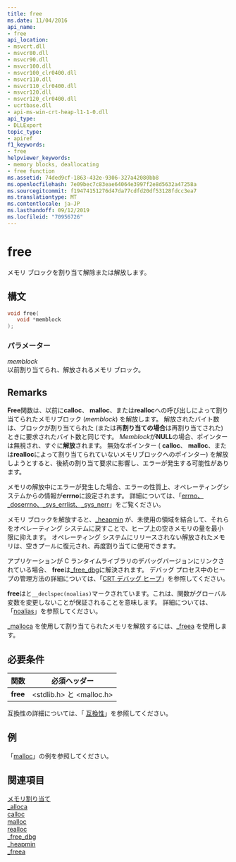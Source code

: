 ```yaml
---
title: free
ms.date: 11/04/2016
api_name:
- free
api_location:
- msvcrt.dll
- msvcr80.dll
- msvcr90.dll
- msvcr100.dll
- msvcr100_clr0400.dll
- msvcr110.dll
- msvcr110_clr0400.dll
- msvcr120.dll
- msvcr120_clr0400.dll
- ucrtbase.dll
- api-ms-win-crt-heap-l1-1-0.dll
api_type:
- DLLExport
topic_type:
- apiref
f1_keywords:
- free
helpviewer_keywords:
- memory blocks, deallocating
- free function
ms.assetid: 74ded9cf-1863-432e-9306-327a42080bb8
ms.openlocfilehash: 7e09bec7c83eae64064e3997f2e8d5632a47258a
ms.sourcegitcommit: f19474151276d47da77cdfd20df53128fdcc3ea7
ms.translationtype: MT
ms.contentlocale: ja-JP
ms.lasthandoff: 09/12/2019
ms.locfileid: "70956726"
---
```

# <a name="free"></a>free

メモリ ブロックを割り当て解除または解放します。

## <a name="syntax"></a>構文

```C
void free(
   void *memblock
);
```

### <a name="parameters"></a>パラメーター

*memblock*<br/>
以前割り当てられ、解放されるメモリ ブロック。

## <a name="remarks"></a>Remarks

**Free**関数は、以前に**calloc**、 **malloc**、または**realloc**への呼び出しによって割り当てられたメモリブロック (*memblock*) を解放します。 解放されたバイト数は、ブロックが割り当てられた (または再**割り当ての場合**は再割り当てされた) ときに要求されたバイト数と同じです。 *Memblock*が**NULL**の場合、ポインターは無視され、すぐに**解放**されます。 無効なポインター ( **calloc**、 **malloc**、または**realloc**によって割り当てられていないメモリブロックへのポインター) を解放しようとすると、後続の割り当て要求に影響し、エラーが発生する可能性があります。

メモリの解放中にエラーが発生した場合、エラーの性質上、オペレーティングシステムからの情報が**errno**に設定されます。 詳細については、「[errno、_doserrno、_sys_errlist、_sys_nerr](../../c-runtime-library/errno-doserrno-sys-errlist-and-sys-nerr.md)」をご覧ください。

メモリ ブロックを解放すると、[_heapmin](heapmin.md) が、未使用の領域を結合して、それらをオペレーティング システムに戻すことで、ヒープ上の空きメモリの量を最小限に抑えます。 オペレーティング システムにリリースされない解放されたメモリは、空きプールに復元され、再度割り当てに使用できます。

アプリケーションが C ランタイムライブラリのデバッグバージョンにリンクされている場合、 **free**は[_free_dbg](free-dbg.md)に解決されます。 デバッグ プロセス中のヒープの管理方法の詳細については、「[CRT デバッグ ヒープ](/visualstudio/debugger/crt-debug-heap-details)」を参照してください。

**free**はと`__declspec(noalias)`マークされています。これは、関数がグローバル変数を変更しないことが保証されることを意味します。 詳細については、「[noalias](../../cpp/noalias.md)」を参照してください。

[_malloca](malloca.md) を使用して割り当てられたメモリを解放するには、[_freea](freea.md) を使用します。

## <a name="requirements"></a>必要条件

|関数|必須ヘッダー|
|--------------|---------------------|
|**free**|\<stdlib.h> と \<malloc.h>|

互換性の詳細については、「 [互換性](../../c-runtime-library/compatibility.md)」を参照してください。

## <a name="example"></a>例

「[malloc](malloc.md)」の例を参照してください。

## <a name="see-also"></a>関連項目

[メモリ割り当て](../../c-runtime-library/memory-allocation.md)<br/>
[_alloca](alloca.md)<br/>
[calloc](calloc.md)<br/>
[malloc](malloc.md)<br/>
[realloc](realloc.md)<br/>
[_free_dbg](free-dbg.md)<br/>
[_heapmin](heapmin.md)<br/>
[_freea](freea.md)<br/>
